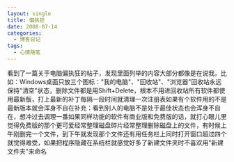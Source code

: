 ```yaml
---
layout: single
title: 偏执狂
date: 2008-07-14
categories:
  - 博客日记
tags:
  - 心情随笔
---
```


看到了一篇关于电脑偏执狂的帖子，发现里面列举的内容大部分都像是在说我。比如：Windows桌面只放三个图标：\"我的电脑\"、\"回收站\"、\"浏览器\"回收站永远保持\"清空\"状态，删除文件都是用Shift+Delete，根本不用进回收站所有软件都使用最新版，打上最新的补丁每隔一段时间就清理一次注册表如果有个软件用的不是最新版本就会浑身不自在补充：看到别人的电脑不是处于最佳状态也会浑身不自在，想冲过去调理一番如果同样功能的软件有商业版和免费版的话，就打心眼儿里觉得免费版的那个更可爱经常整理磁盘碎片经常整理删除磁盘上的文件，有时候上午刚删完一个文件，到下午就发现那个文件还有用任务栏上同时打开窗口超过四个就觉得难受，如果把程序隐藏在系统栏就感觉好多了新建文件夹时不喜欢用\"新建文件夹\"来命名
